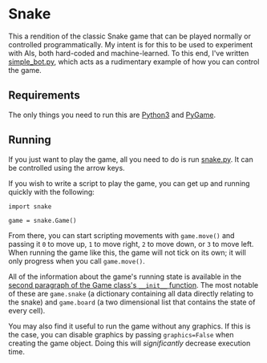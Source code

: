 # Snake
This a rendition of the classic Snake game that can be played normally or controlled programmatically.
My intent is for this to be used to experiment with AIs, both hard-coded and machine-learned.
To this end, I've written [simple_bot.py](simple_bot.py), which acts as a rudimentary example of how you can control the game.

## Requirements
The only things you need to run this are [Python3](https://www.python.org/downloads/) and [PyGame](https://www.pygame.org/news).

## Running
If you just want to play the game, all you need to do is run [snake.py](snake.py). It can be controlled using the arrow keys.

If you wish to write a script to play the game, you can get up and running quickly with the following:
```
import snake

game = snake.Game()
```
From there, you can start scripting movements with `game.move()` and passing it `0` to move up, `1` to move right, `2` to move down, or `3` to move left.
When running the game like this, the game will not tick on its own; it will only progress when you call `game.move()`.

All of the information about the game's running state is available in the [second paragraph of the Game class's `__init__` function](https://github.com/ajbrining/snake/blob/master/snake.py#L57).
The most notable of these are `game.snake` (a dictionary containing all data directly relating to the snake) and `game.board` (a two dimensional list that contains the state of every cell).

You may also find it useful to run the game without any graphics.
If this is the case, you can disable graphics by passing `graphics=False` when creating the game object.
Doing this will *significantly* decrease execution time.
